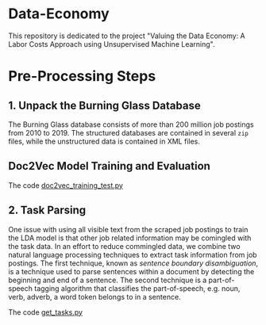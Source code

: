 # Data-Economy

This repository is dedicated to the project "Valuing the Data Economy: A Labor Costs Approach using Unsupervised Machine Learning". 

# Pre-Processing Steps

## 1. Unpack the Burning Glass Database

The Burning Glass database consists of more than 200 million job postings from 2010 to 2019. The structured databases are contained in several ``zip`` files, while the unstructured data is contained in XML files. 

## Doc2Vec Model Training and Evaluation

The code [doc2vec_training_test.py](doc2vec_training_test.py)

## 2. Task Parsing
One issue with using all visible text from the scraped job postings to train the LDA model is that other job related information may be comingled with the task data. In an effort to reduce commingled data, we combine two natural language processing techniques to extract task information from job postings. The first technique, known as <i>sentence boundary disambiguation</i>, is a technique used to parse sentences within a document by detecting the beginning and end of a sentence. The second technique is a part-of-speech tagging algorithm that classifies the part-of-speech, e.g. noun, verb, adverb, a word token belongs to in a sentence. 

The code [get_tasks.py](get_tasks.py) 
